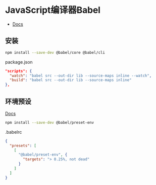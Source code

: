 # JavaScript编译器Babel

- [Docs](https://babeljs.io/docs/en/)

## 安装

```sh
npm install --save-dev @babel/core @babel/cli
```

package.json

```json
"scripts": {
  "watch": "babel src --out-dir lib --source-maps inline --watch",
  "build": "babel src --out-dir lib --source-maps inline"
},
```

## 环境预设

[Docs](https://babeljs.io/docs/en/babel-preset-env)

```sh
npm install --save-dev @babel/preset-env
```

.babelrc

```json
{
  "presets": [
    [
      "@babel/preset-env", {
        "targets": "> 0.25%, not dead"
      }
    ]
  ]
}
```
